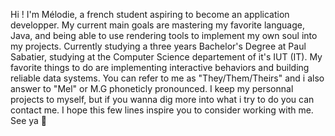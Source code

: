 Hi !
I'm Mélodie, a french student aspiring to become an application developper.
My current main goals are mastering my favorite language, Java, and being able to use rendering tools to implement my own soul into my projects.
Currently studying a three years Bachelor's Degree at Paul Sabatier, studying at the Computer Science departement of it's IUT (IT).
My favorite things to do are implementing interactive behaviors and building reliable data systems.
You can refer to me as "They/Them/Theirs" and i also answer to "Mel" or M.G phoneticly pronounced.
I keep my personnal projects to myself, but if you wanna dig more into what i try to do you can contact me.
I hope this few lines inspire you to consider working with me.
See ya 👋
